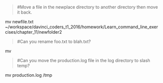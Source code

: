 >#Move a file in the newplace directory to another directory then move it back.

mv newfile.txt ~/workspace/davinci_coders_t1_2016/homework/Learn_command_line_exercises/chapter_11/newfolder2

>#Can you rename foo.txt to blah.txt?

mv

>#Can you move the production.log file in the log directory to slash temp?

mv production.log /tmp
